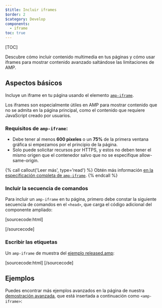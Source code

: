 ```yaml
---
$title: Incluir iframes
$order: 2
$category: Develop 
components:
  - iframe
toc: true
---
```

[TOC]

Descubre cómo incluir contenido multimedia en tus páginas y cómo usar iframes para mostrar contenido avanzado saltándose las limitaciones de AMP.

## Aspectos básicos

Incluye un iframe en tu página usando el elemento 
[`amp-iframe`](/es/docs/reference/components/amp-iframe.html).

Los iframes son especialmente útiles en AMP para mostrar contenido que no se admita en 
la página principal, como el contenido que requiere JavaScript creado por usuarios.

### Requisitos de `amp-iframe`:

* Debe tener al menos **600 píxeles** o un **75%** de la primera ventana gráfica si empezamos por el principio de la página.
* Solo puede solicitar recursos por HTTPS, y estos no deben tener el mismo origen que el contenedor salvo que no se especifique allow-same-origin.

{% call callout('Leer más', type='read') %}
Obtén más información [en la especificación completa de <code>amp-iframe</code>](/es/docs/reference/components/amp-iframe.html). 
{% endcall %}

### Incluir la secuencia de comandos

Para incluir un `amp-iframe` en tu página, 
primero debe constar la siguiente secuencia de comandos en el `<head>`, que carga el código adicional del componente ampliado:

[sourcecode:html]
<script async custom-element="amp-iframe"
    src="https://cdn.ampproject.org/v0/amp-iframe-0.1.js"></script>
[/sourcecode]

### Escribir las etiquetas

Un `amp-iframe` de muestra del [ejemplo released.amp](https://github.com/ampproject/amphtml/blob/master/examples/released.amp.html):

[sourcecode:html]
<amp-iframe width=300 height=300
    sandbox="allow-scripts allow-same-origin allow-popups allow-popups-to-escape-sandbox"
    layout="responsive"
    frameborder="0"
    src="https://www.google.com/maps/embed/v1/place?key=AIzaSyDG9YXIhKBhqclZizcSzJ0ROiE0qgVfwzI&q=Alameda,%20CA">
</amp-iframe>
[/sourcecode]

## Ejemplos

Puedes encontrar más ejemplos avanzados en la página de nuestra [demostración avanzada](https://ampbyexample.com/components/amp-iframe/), que está insertada a continuación como `<amp-iframe>`:

<amp-iframe width=300 height=300
    sandbox="allow-scripts allow-same-origin"
    layout="responsive"
    frameborder="0"
    src="https://ampbyexample.com/components/amp-iframe/embed">
</amp-iframe>

